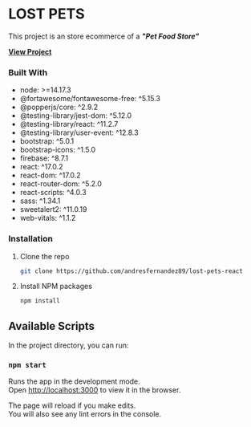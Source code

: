 # LOST PETS

This project is an store ecommerce of a **_"Pet Food Store"_**

[**View Project**]()

### Built With
	
- node: >=14.17.3
- @fortawesome/fontawesome-free: ^5.15.3
- @popperjs/core: ^2.9.2
- @testing-library/jest-dom: ^5.12.0
- @testing-library/react: ^11.2.7
- @testing-library/user-event: ^12.8.3
- bootstrap: ^5.0.1
- bootstrap-icons: ^1.5.0
- firebase: ^8.7.1
- react: ^17.0.2
- react-dom: ^17.0.2
- react-router-dom: ^5.2.0
- react-scripts: ^4.0.3
- sass: ^1.34.1
- sweetalert2: ^11.0.19
- web-vitals: ^1.1.2

### Installation

1. Clone the repo
   ```sh
   git clone https://github.com/andresfernandez89/lost-pets-react
   ```
2. Install NPM packages
   ```sh
   npm install
   ```

## Available Scripts

In the project directory, you can run:

### `npm start`

Runs the app in the development mode.\
Open [http://localhost:3000](http://localhost:3000) to view it in the browser.

The page will reload if you make edits.\
You will also see any lint errors in the console.
